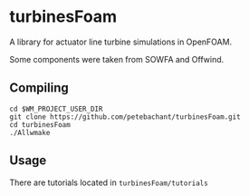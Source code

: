 turbinesFoam
============

A library for actuator line turbine simulations in OpenFOAM.

Some components were taken from SOWFA and Offwind.


Compiling
---------

```
cd $WM_PROJECT_USER_DIR
git clone https://github.com/petebachant/turbinesFoam.git
cd turbinesFoam
./Allwmake
```

Usage
-----

There are tutorials located in `turbinesFoam/tutorials`
